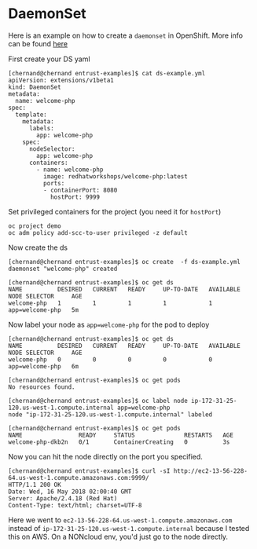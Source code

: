 # DaemonSet

Here is an example on how to create a `daemonset` in OpenShift. More info can be found [here](https://docs.openshift.com/container-platform/latest/dev_guide/daemonsets.html)

First create your DS yaml

```
[chernand@chernand entrust-examples]$ cat ds-example.yml 
apiVersion: extensions/v1beta1
kind: DaemonSet
metadata:
  name: welcome-php
spec:
  template:
    metadata:
      labels:
        app: welcome-php
    spec:
      nodeSelector:
        app: welcome-php
      containers:
        - name: welcome-php
          image: redhatworkshops/welcome-php:latest
          ports:
          - containerPort: 8080
            hostPort: 9999
```

Set privileged containers for the project (you need it for `hostPort`)

```
oc project demo
oc adm policy add-scc-to-user privileged -z default
```

Now create the ds

```
[chernand@chernand entrust-examples]$ oc create  -f ds-example.yml 
daemonset "welcome-php" created

[chernand@chernand entrust-examples]$ oc get ds
NAME          DESIRED   CURRENT   READY     UP-TO-DATE   AVAILABLE   NODE SELECTOR     AGE
welcome-php   1         1         1         1            1           app=welcome-php   5m

```

Now label your node as `app=welcome-php` for the pod to deploy

```
[chernand@chernand entrust-examples]$ oc get ds
NAME          DESIRED   CURRENT   READY     UP-TO-DATE   AVAILABLE   NODE SELECTOR     AGE
welcome-php   0         0         0         0            0           app=welcome-php   6m

[chernand@chernand entrust-examples]$ oc get pods
No resources found.

[chernand@chernand entrust-examples]$ oc label node ip-172-31-25-120.us-west-1.compute.internal app=welcome-php 
node "ip-172-31-25-120.us-west-1.compute.internal" labeled

[chernand@chernand entrust-examples]$ oc get pods
NAME                READY     STATUS              RESTARTS   AGE
welcome-php-dkb2n   0/1       ContainerCreating   0          3s
```

Now you can hit the node directly on the port you specified.

```
[chernand@chernand entrust-examples]$ curl -sI http://ec2-13-56-228-64.us-west-1.compute.amazonaws.com:9999/
HTTP/1.1 200 OK
Date: Wed, 16 May 2018 02:00:40 GMT
Server: Apache/2.4.18 (Red Hat)
Content-Type: text/html; charset=UTF-8
```

Here we went to `ec2-13-56-228-64.us-west-1.compute.amazonaws.com` instead of `ip-172-31-25-120.us-west-1.compute.internal` because I tested this on AWS. On a NONcloud env, you'd just go to the node directly.
